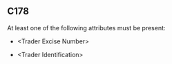 ## C178
At least one of the following attributes must be present:  
  
 - &lt;Trader Excise Number&gt;  
  
 - &lt;Trader Identification&gt;
